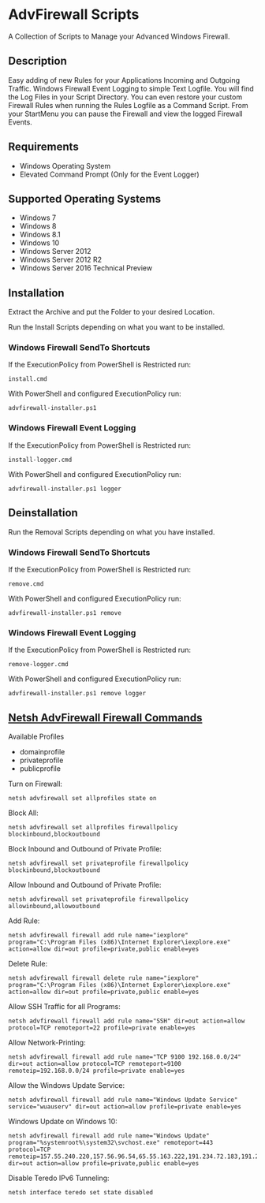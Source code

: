 # AdvFirewall Scripts

A Collection of Scripts to Manage your Advanced Windows Firewall.

## Description

Easy adding of new Rules for your Applications Incoming and Outgoing Traffic. Windows Firewall Event Logging to simple Text Logfile. You will find the Log Files in your Script Directory. You can even restore your custom Firewall Rules when running the Rules Logfile as a Command Script. From your StartMenu you can pause the Firewall and view the logged Firewall Events.

## Requirements

* Windows Operating System
* Elevated Command Prompt (Only for the Event Logger)

## Supported Operating Systems

* Windows 7
* Windows 8
* Windows 8.1
* Windows 10
* Windows Server 2012
* Windows Server 2012 R2
* Windows Server 2016 Technical Preview

## Installation

Extract the Archive and put the Folder to your desired Location.

Run the Install Scripts depending on what you want to be installed.

### Windows Firewall SendTo Shortcuts

If the ExecutionPolicy from PowerShell is Restricted run:

    install.cmd

With PowerShell and configured ExecutionPolicy run:

    advfirewall-installer.ps1

### Windows Firewall Event Logging

If the ExecutionPolicy from PowerShell is Restricted run:

    install-logger.cmd

With PowerShell and configured ExecutionPolicy run:

    advfirewall-installer.ps1 logger

## Deinstallation

Run the Removal Scripts depending on what you have installed.

### Windows Firewall SendTo Shortcuts

If the ExecutionPolicy from PowerShell is Restricted run:

    remove.cmd

With PowerShell and configured ExecutionPolicy run:

    advfirewall-installer.ps1 remove

### Windows Firewall Event Logging

If the ExecutionPolicy from PowerShell is Restricted run:

    remove-logger.cmd

With PowerShell and configured ExecutionPolicy run:

    advfirewall-installer.ps1 remove logger

## [Netsh AdvFirewall Firewall Commands](http://technet.microsoft.com/de-de/library/dd734783%28v=ws.10%29.aspx)

Available Profiles

* domainprofile
* privateprofile
* publicprofile

Turn on Firewall:

    netsh advfirewall set allprofiles state on

Block All:

    netsh advfirewall set allprofiles firewallpolicy blockinbound,blockoutbound

Block Inbound and Outbound of Private Profile:

    netsh advfirewall set privateprofile firewallpolicy blockinbound,blockoutbound

Allow Inbound and Outbound of Private Profile:

    netsh advfirewall set privateprofile firewallpolicy allowinbound,allowoutbound

Add Rule:

    netsh advfirewall firewall add rule name="iexplore" program="C:\Program Files (x86)\Internet Explorer\iexplore.exe" action=allow dir=out profile=private,public enable=yes

Delete Rule:

    netsh advfirewall firewall delete rule name="iexplore" program="C:\Program Files (x86)\Internet Explorer\iexplore.exe" action=allow dir=out profile=private,public enable=yes

Allow SSH Traffic for all Programs:

    netsh advfirewall firewall add rule name="SSH" dir=out action=allow protocol=TCP remoteport=22 profile=private enable=yes

Allow Network-Printing:

    netsh advfirewall firewall add rule name="TCP 9100 192.168.0.0/24" dir=out action=allow protocol=TCP remoteport=9100 remoteip=192.168.0.0/24 profile=private enable=yes

Allow the Windows Update Service:

    netsh advfirewall firewall add rule name="Windows Update Service" service="wuauserv" dir=out action=allow profile=private enable=yes

Windows Update on Windows 10:

    netsh advfirewall firewall add rule name="Windows Update" program="%systemroot%\system32\svchost.exe" remoteport=443 protocol=TCP remoteip=157.55.240.220,157.56.96.54,65.55.163.222,191.234.72.183,191.234.72.188,191.234.72.186 dir=out action=allow profile=private,public enable=yes

Disable Teredo IPv6 Tunneling:

    netsh interface teredo set state disabled
